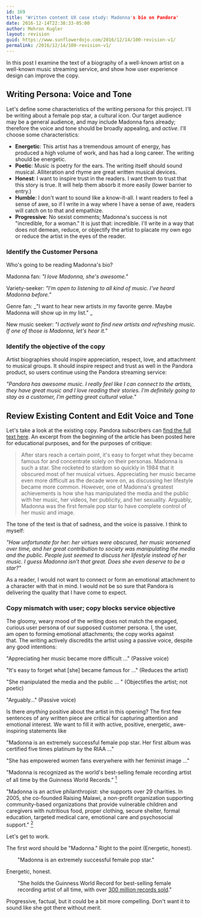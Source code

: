 ```yaml
---
id: 169
title: 'Written content UX case study: Madonna's bio on Pandora'
date: 2016-12-14T22:38:33-05:00
author: Mehron Kugler
layout: revision
guid: https://www.sunflowerdojo.com/2016/12/14/100-revision-v1/
permalink: /2016/12/14/100-revision-v1/
---
```

In this post I examine the text of a biography of a well-known artist on a well-known music streaming service, and show how user experience design can improve the copy.

<!--more-->

## Writing Persona: Voice and Tone

Let's define some characteristics of the writing persona for this project. I'll be writing about a female pop star, a cultural icon. Our target audience may be a general audience, and may include Madonna fans already; therefore the voice and tone should be broadly appealing, and _active_. I'll choose some characteristics:

  * **Energetic**: This artist has a tremendous amount of energy, has produced a high volume of work, and has had a long career. The writing should be energetic.
  * **Poetic**: Music is poetry for the ears. The writing itself should sound musical. Alliteration and rhyme are great written musical devices.
  * **Honest**: I want to inspire trust in the readers. I want them to trust that this story is true. It will help them absorb it more easily (lower barrier to entry.)
  * **Humble**: I don't want to sound like a know-it-all. I want readers to feel a sense of awe, so if I write in a way where I have a sense of awe, readers will catch on to that and empathize.
  * **Progressive**: No sexist comments; Madonna's success is not "incredible, for a woman." It is just that: incredible. I'll write in a way that does not demean, reduce, or objectify the artist to placate my own ego or reduce the artist in the eyes of the reader.

### Identify the Customer Persona

Who's going to be reading Madonna's bio?

Madonna fan: _"I love Madonna, she's awesome."_

Variety-seeker: _"I'm open to listening to all kind of music. I've heard Madonna before."_

Genre fan: _"I want to hear new artists in my favorite genre. Maybe Madonna will show up in my list." _

New music seeker: _"I actively want to find new artists and refreshing music. If one of those is Madonna, let's hear it."_

### Identify the objective of the copy

Artist biographies should inspire appreciation, respect, love, and attachment to musical groups. It should inspire respect and trust as well in the Pandora product, so users continue using the Pandora streaming service:

_"Pandora has awesome music. I really feel like I can connect to the artists, they have great music and I love reading their stories. I'm definitely going to stay as a customer, I'm getting great cultural value."_

## Review Existing Content and Edit Voice and Tone

Let's take a look at the existing copy. Pandora subscribers can <a href="https://www.pandora.com/madonna?bio" target="_blank">find the full text here</a>. An excerpt from the beginning of the article has been posted here for educational purposes, and for the purposes of critique:

> After stars reach a certain point, it's easy to forget what they became famous for and concentrate solely on their personas. Madonna is such a star. She rocketed to stardom so quickly in 1984 that it obscured most of her musical virtues. Appreciating her music became even more difficult as the decade wore on, as discussing her lifestyle became more common. However, one of Madonna's greatest achievements is how she has manipulated the media and the public with her music, her videos, her publicity, and her sexuality. Arguably, Madonna was the first female pop star to have complete control of her music and image.

The tone of the text is that of sadness, and the voice is passive. I think to myself:

_"How unfortunate for her: her virtues were obscured, her music worsened over time, and her great contribution to society was manipulating the media and the public. People just seemed to discuss her lifestyle instead of her music. I guess Madonna isn't that great. Does she even deserve to be a star?"_

As a reader, I would not want to connect or form an emotional attachment to a character with that in mind. I would not be so sure that Pandora is delivering the quality that I have come to expect.

### Copy mismatch with user; copy blocks service objective

The gloomy, weary mood of the writing does not match the engaged, curious user persona of our supposed customer persona. I, the user, am open to forming emotional attachments; the copy works against that. The writing actively discredits the artist using a passive voice, despite any good intentions:

"Appreciating her music became more difficult &#8230;" (Passive voice)

"It's easy to forget what [she] became famous for &#8230;" (Reduces the artist)

"She manipulated the media and the public &#8230; " (Objectifies the artist; not poetic)

"Arguably&#8230;" (Passive voice)

Is there _anything_ positive about the artist in this opening? The first few sentences of any written piece are critical for capturing attention and emotional interest. We want to fill it with active, positive, energetic, awe-inspiring statements like

"Madonna is an extremely successful female pop star. Her first album was certified five times platinum by the RIAA &#8230;"

"She has empowered women fans everywhere with her feminist image &#8230;"

"Madonna is recognized as the world's best-selling female recording artist of all time by the Guinness World Records." <a href="https://en.wikipedia.org/wiki/Madonna_albums_discography" target="_blank"><sup>1</sup></a>

"Madonna is an active philanthropist: she supports over 29 charities. In 2005, she co-founded Raising Malawi, a non-profit organization supporting community-based organizations that provide vulnerable children and caregivers with nutritious food, proper clothing, secure shelter, formal education, targeted medical care, emotional care and psychosocial support." <a href="https://www.looktothestars.org/celebrity/madonna" target="_blank"><sup>2</sup></a>

Let's get to work.

The first word should be "Madonna." Right to the point (Energetic, honest).

<p style="padding-left: 30px;">
  "Madonna is an extremely successful female pop star."
</p>

Energetic, honest.

<p style="padding-left: 30px;">
  "She holds the Guinness World Record for best-selling female recording artist of all time, with over <a href="http://www.guinnessworldrecords.com/world-records/best-selling-female-recording-artist">300 million records sold</a>."
</p>

Progressive, factual, but it could be a bit more compelling. Don't want it to sound like she got there without merit.

&nbsp;

&nbsp;

&nbsp;

&nbsp;
